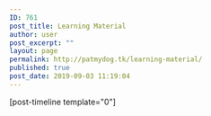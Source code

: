 ```yaml
---
ID: 761
post_title: Learning Material
author: user
post_excerpt: ""
layout: page
permalink: http://patmydog.tk/learning-material/
published: true
post_date: 2019-09-03 11:19:04
---
```

[post-timeline template="0"]